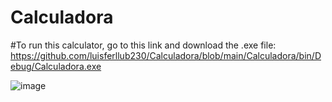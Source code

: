 # Calculadora

#To run this calculator, go to this link and download the .exe file:  https://github.com/luisferllub230/Calculadora/blob/main/Calculadora/bin/Debug/Calculadora.exe

![image](https://user-images.githubusercontent.com/84060723/152291829-2e50e7f2-9f7e-4027-a821-7b692904e571.png)
